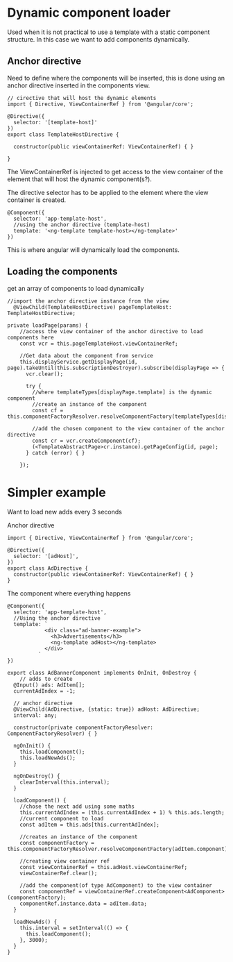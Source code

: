# Dynamic component loader

Used when it is not practical to use a template with a static component structure. In this case we want to add components dynamically.

## Anchor directive
Need to define where the components will be inserted, this is done using an anchor directive inserted in the components view.

```JS
// cirective that will host the dynamic elements
import { Directive, ViewContainerRef } from '@angular/core';

@Directive({
  selector: '[template-host]'
})
export class TemplateHostDirective {

  constructor(public viewContainerRef: ViewContainerRef) { }

}
```

The ViewContainerRef is injected to get access to the view container of the element that will host the dynamic component(s?).

The directive selector has to be applied to the element where the view container is created.
```JS
@Component({
  selector: 'app-template-host',
  //using the anchor directive (template-host)
  template: '<ng-template template-host></ng-template>'
})
```

This is where angular will dynamically load the components.

## Loading the components

get an array of components to load dynamically

```JS
//import the anchor directive instance from the view
  @ViewChild(TemplateHostDirective) pageTemplateHost: TemplateHostDirective;

private loadPage(params) {
    //access the view container of the anchor directive to load components here
    const vcr = this.pageTemplateHost.viewContainerRef;

    //Get data about the component from service
    this.displayService.getDisplayPage(id, page).takeUntil(this.subscriptionDestroyer).subscribe(displayPage => {
      vcr.clear();

      try {
        //where templateTypes[displayPage.template] is the dynamic component
        //create an instance of the component
        const cf = this.componentFactoryResolver.resolveComponentFactory(templateTypes[displayPage.template]);

        //add the chosen component to the view container of the anchor directive
        const cr = vcr.createComponent(cf);
        (<TemplateAbstractPage>cr.instance).getPageConfig(id, page);
      } catch (error) { }

    });
```

# Simpler example

Want to load new adds every 3 seconds

Anchor directive

```JS
import { Directive, ViewContainerRef } from '@angular/core';

@Directive({
  selector: '[adHost]',
})
export class AdDirective {
  constructor(public viewContainerRef: ViewContainerRef) { }
}
```

The component where everything happens

```JS
@Component({
  selector: 'app-template-host',
  //Using the anchor directive
  template: `
            <div class="ad-banner-example">
              <h3>Advertisements</h3>
              <ng-template adHost></ng-template>
            </div>
          `
})

export class AdBannerComponent implements OnInit, OnDestroy {
    // adds to create
  @Input() ads: AdItem[];
  currentAdIndex = -1;

  // anchor directive
  @ViewChild(AdDirective, {static: true}) adHost: AdDirective;
  interval: any;

  constructor(private componentFactoryResolver: ComponentFactoryResolver) { }

  ngOnInit() {
    this.loadComponent();
    this.loadNewAds();
  }

  ngOnDestroy() {
    clearInterval(this.interval);
  }

  loadComponent() {
    //chose the next add using some maths
    this.currentAdIndex = (this.currentAdIndex + 1) % this.ads.length;
    //current component to load
    const adItem = this.ads[this.currentAdIndex];

    //creates an instance of the component
    const componentFactory = this.componentFactoryResolver.resolveComponentFactory(adItem.component);

    //creating view container ref
    const viewContainerRef = this.adHost.viewContainerRef;
    viewContainerRef.clear();

    //add the component(of type AdComponent) to the view container
    const componentRef = viewContainerRef.createComponent<AdComponent>(componentFactory);
    componentRef.instance.data = adItem.data;
  }

  loadNewAds() {
    this.interval = setInterval(() => {
      this.loadComponent();
    }, 3000);
  }
}
```
